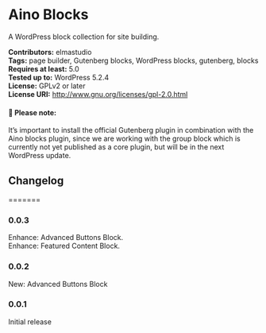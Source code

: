 # Aino Blocks
A WordPress block collection for site building.

__Contributors:__ elmastudio  
__Tags:__ page builder, Gutenberg blocks, WordPress blocks, gutenberg, blocks  
__Requires at least:__ 5.0  
__Tested up to:__ WordPress 5.2.4  
__License:__ GPLv2 or later  
__License URI:__ http://www.gnu.org/licenses/gpl-2.0.html  


#### :pushpin:  Please note:
It’s important to install the official Gutenberg plugin in combination with the Aino blocks plugin, since we are working with the group block which is currently not yet published as a core plugin, but will be in the next WordPress update.

## Changelog
=======

### 0.0.3
Enhance: Advanced Buttons Block.  
Enhance: Featured Content Block.  

### 0.0.2
New: Advanced Buttons Block

### 0.0.1
Initial release
